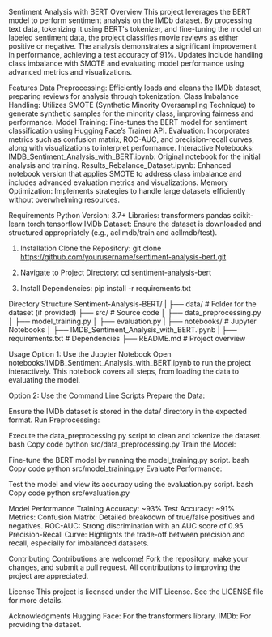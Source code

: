 Sentiment Analysis with BERT
Overview
This project leverages the BERT model to perform sentiment analysis on the IMDb dataset. By processing text data, tokenizing it using BERT's tokenizer, and fine-tuning the model on labeled sentiment data, the project classifies movie reviews as either positive or negative. The analysis demonstrates a significant improvement in performance, achieving a test accuracy of 91%. Updates include handling class imbalance with SMOTE and evaluating model performance using advanced metrics and visualizations.

Features
Data Preprocessing: Efficiently loads and cleans the IMDb dataset, preparing reviews for analysis through tokenization.
Class Imbalance Handling: Utilizes SMOTE (Synthetic Minority Oversampling Technique) to generate synthetic samples for the minority class, improving fairness and performance.
Model Training: Fine-tunes the BERT model for sentiment classification using Hugging Face’s Trainer API.
Evaluation: Incorporates metrics such as confusion matrix, ROC-AUC, and precision-recall curves, along with visualizations to interpret performance.
Interactive Notebooks:
IMDB_Sentiment_Analysis_with_BERT.ipynb: Original notebook for the initial analysis and training.
Results_Rebalance_Dataset.ipynb: Enhanced notebook version that applies SMOTE to address class imbalance and includes advanced evaluation metrics and visualizations.
Memory Optimization: Implements strategies to handle large datasets efficiently without overwhelming resources.

Requirements
Python Version: 3.7+
Libraries:
transformers
pandas
scikit-learn
torch
tensorflow
IMDb Dataset: Ensure the dataset is downloaded and structured appropriately (e.g., aclImdb/train and aclImdb/test).

1) Installation
Clone the Repository:
git clone https://github.com/yourusername/sentiment-analysis-bert.git

2) Navigate to Project Directory:
cd sentiment-analysis-bert

3) Install Dependencies:
pip install -r requirements.txt

Directory Structure
Sentiment-Analysis-BERT/
|
├── data/                    # Folder for the dataset (if provided)
├── src/                     # Source code
│   ├── data_preprocessing.py
│   ├── model_training.py
│   ├── evaluation.py
|
├── notebooks/               # Jupyter Notebooks
│   ├── IMDB_Sentiment_Analysis_with_BERT.ipynb
|
├── requirements.txt         # Dependencies
├── README.md                # Project overview

Usage
Option 1: Use the Jupyter Notebook
Open notebooks/IMDB_Sentiment_Analysis_with_BERT.ipynb to run the project interactively.
This notebook covers all steps, from loading the data to evaluating the model.

Option 2: Use the Command Line Scripts
Prepare the Data:

Ensure the IMDb dataset is stored in the data/ directory in the expected format.
Run Preprocessing:

Execute the data_preprocessing.py script to clean and tokenize the dataset.
bash
Copy code
python src/data_preprocessing.py
Train the Model:

Fine-tune the BERT model by running the model_training.py script.
bash
Copy code
python src/model_training.py
Evaluate Performance:

Test the model and view its accuracy using the evaluation.py script.
bash
Copy code
python src/evaluation.py

Model Performance
Training Accuracy: ~93%
Test Accuracy: ~91%
Metrics:
Confusion Matrix: Detailed breakdown of true/false positives and negatives.
ROC-AUC: Strong discrimination with an AUC score of 0.95.
Precision-Recall Curve: Highlights the trade-off between precision and recall, especially for imbalanced datasets.

Contributing
Contributions are welcome! Fork the repository, make your changes, and submit a pull request. All contributions to improving the project are appreciated.

License
This project is licensed under the MIT License. See the LICENSE file for more details.

Acknowledgments
Hugging Face: For the transformers library.
IMDb: For providing the dataset.
